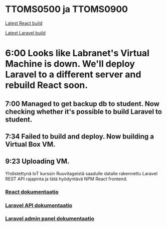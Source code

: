 # TTOMS0500 ja TTOMS0900

[Latest React build](https://student.labranet.jamk.fi/~L4623/ttos0500/)

[Latest Laravel build](https://192.168.9.133)

# 6:00 Looks like Labranet's Virtual Machine is down. We'll deploy Laravel to a different server and rebuild React soon.

## 7:00 Managed to get backup db to student. Now checking whether it's possible to build Laravel to student.

## 7:34 Failed to build and deploy. Now building a Virtual Box VM.

## 9:23 Uploading VM.

Yhdistettynä IoT kurssin Ruuvitageistä saadulle datalle rakennettu Laravel REST API rajapinta ja tätä hyödyntävä NPM React frontend.

### [React dokumentaatio](/react/README.md)

### [Laravel API dokumentaatio](/laravel/readme.md)

### [Laravel admin panel dokumentaatio](/laravel/adminpanel.md)

